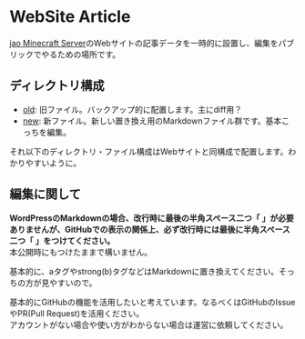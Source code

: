 # WebSite Article

[jao Minecraft Server](https://jaoafa.com/)のWebサイトの記事データを一時的に設置し、編集をパブリックでやるための場所です。

## ディレクトリ構成

- [old](old): 旧ファイル。バックアップ的に配置します。主にdiff用？
- [new](new): 新ファイル。新しい置き換え用のMarkdownファイル群です。基本こっちを編集。

それ以下のディレクトリ・ファイル構成はWebサイトと同構成で配置します。わかりやすいように。

## 編集に関して

**WordPressのMarkdownの場合、改行時に最後の半角スペース二つ「  」が必要ありませんが、GitHubでの表示の関係上、必ず改行時には最後に半角スペース二つ「  」をつけてください。**  
本公開時にもつけたままで構いません。

基本的に、aタグやstrong(b)タグなどはMarkdownに置き換えてください。そっちの方が見やすいので。

基本的にGitHubの機能を活用したいと考えています。なるべくはGitHubのIssueやPR(Pull Request)を活用ください。  
アカウントがない場合や使い方がわからない場合は運営に依頼してください。